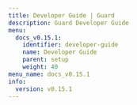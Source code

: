 ```yaml
---
title: Developer Guide | Guard
description: Guard Developer Guide
menu:
  docs_v0.15.1:
    identifier: developer-guide
    name: Developer Guide
    parent: setup
    weight: 40
menu_name: docs_v0.15.1
info:
  version: v0.15.1
---
```


